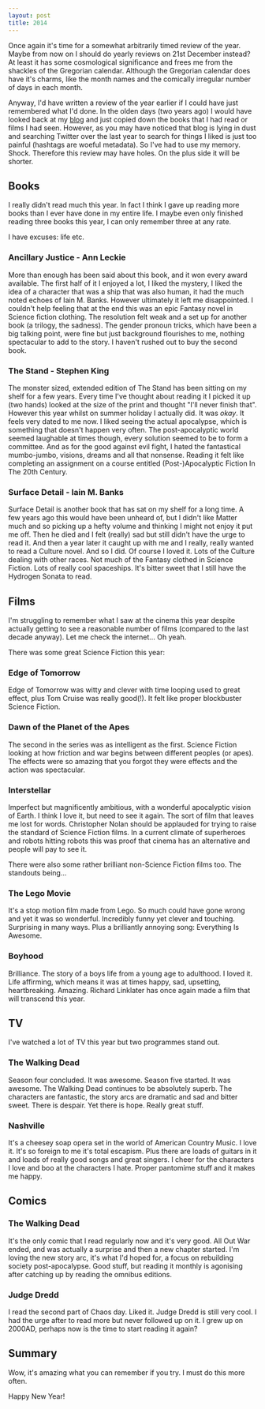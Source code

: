 ```yaml
---
layout: post
title: 2014 
---
```

Once again it's time for a somewhat arbitrarily timed review of the year. Maybe from now on I should do yearly reviews on 21st December instead? At least it has some cosmological significance and frees me from the shackles of the Gregorian calendar. Although the Gregorian calendar does have it's charms, like the month names and the comically irregular number of days in each month.

Anyway, I'd have written a review of the year earlier if I could have just remembered what I'd done. In the olden days (two years ago) I would have looked back at my [blog](http://www.bigdumbobject.co.uk) and just copied down the books that I had read or films I had seen. However, as you may have noticed that blog is lying in dust and searching Twitter over the last year to search for things I liked is just too painful (hashtags are woeful metadata). So I've had to use my memory. Shock. Therefore this review may have holes. On the plus side it will be shorter.

## Books

I really didn't read much this year. In fact I think I gave up reading more books than I ever have done in my entire life. I maybe even only finished reading three books this year, I can only remember three at any rate.

I have excuses: life etc.

### Ancillary Justice - Ann Leckie
More than enough has been said about this book, and it won every award available. The first half of it I enjoyed a lot, I liked the mystery, I liked the idea of a character that was a ship that was also human, it had the much noted echoes of Iain M. Banks. However ultimately it left me disappointed. I couldn't help feeling that at the end this was an epic Fantasy novel in Science fiction clothing. The resolution felt weak and a set up for another book (a trilogy, the sadness). The gender pronoun tricks, which have been a big talking point, were fine but just background flourishes to me, nothing spectacular to add to the story. I haven't rushed out to buy the second book.

### The Stand - Stephen King
The monster sized, extended edition of The Stand has been sitting on my shelf for a few years. Every time I've thought about reading it I picked it up (two hands) looked at the size of the print and thought "I'll never finish that". However this year whilst on summer holiday I actually did. It was *okay*. It feels very dated to me now. I liked seeing the actual apocalypse, which is something that doesn't happen very often. The post-apocalyptic world seemed laughable at times though, every solution seemed to be to form a committee. And as for the good against evil fight, I hated the fantastical mumbo-jumbo, visions, dreams and all that nonsense. Reading it felt like completing an assignment on a course entitled (Post-)Apocalyptic Fiction In The 20th Century.

### Surface Detail - Iain M. Banks
Surface Detail is another book that has sat on my shelf for a long time. A few years ago this would have been unheard of, but I didn't like Matter much and so picking up a hefty volume and thinking I might not enjoy it put me off. Then he died and I felt (really) sad but still didn't have the urge to read it. And then a year later it caught up with me and I really, really wanted to read a Culture novel. And so I did. Of course I loved it. Lots of the Culture dealing with other races. Not much of the Fantasy clothed in Science Fiction. Lots of really cool spaceships. It's bitter sweet that I still have the Hydrogen Sonata to read. 

## Films
I'm struggling to remember what I saw at the cinema this year despite actually getting to see a reasonable number of films (compared to the last decade anyway). Let me check the internet... Oh yeah.

There was some great Science Fiction this year: 

### Edge of Tomorrow 
Edge of Tomorrow was witty and clever with time looping used to great effect, plus Tom Cruise was really good(!). It felt like proper blockbuster Science Fiction. 

### Dawn of the Planet of the Apes
The second in the series was as intelligent as the first. Science Fiction looking at how friction and war begins between different peoples (or apes). The effects were so amazing that you forgot they were effects and the action was spectacular.

### Interstellar
Imperfect but magnificently ambitious, with a wonderful apocalyptic vision of Earth. I think I love it, but need to see it again. The sort of film that leaves me lost for words. Christopher Nolan should be applauded for trying to raise the standard of Science Fiction films. In a current climate of superheroes and robots hitting robots this was proof that cinema has an alternative and people will pay to see it.

There were also some rather brilliant non-Science Fiction films too. The standouts being...

### The Lego Movie
It's a stop motion film made from Lego. So much could have gone wrong and yet it was so wonderful. Incredibly funny yet clever and touching. Surprising in many ways. Plus a brilliantly annoying song: Everything Is Awesome.

### Boyhood
Brilliance. The story of a boys life from a young age to adulthood. I loved it. Life affirming, which means it was at times happy, sad, upsetting, heartbreaking. Amazing. Richard Linklater has once again made a film that will transcend this year. 


## TV

I've watched a lot of TV this year but two programmes stand out.

### The Walking Dead
Season four concluded. It was awesome. Season five started. It was awesome. The Walking Dead continues to be absolutely superb. The characters are fantastic, the story arcs are dramatic and sad and bitter sweet. There is despair. Yet there is hope. Really great stuff. 


### Nashville
It's a cheesey soap opera set in the world of American Country Music. I love it. It's so foreign to me it's total escapism. Plus there are loads of guitars in it and loads of really good songs and great singers. I cheer for the characters I love and boo at the characters I hate. Proper pantomime stuff and it makes me happy.

## Comics

### The Walking Dead
It's the only comic that I read regularly now and it's very good. All Out War ended, and was actually a surprise and then a new chapter started. I'm loving the new story arc, it's what I'd hoped for, a focus on rebuilding society post-apocalypse. Good stuff, but reading it monthly is agonising after catching up by reading the omnibus editions.

### Judge Dredd
I read the second part of Chaos day. Liked it. Judge Dredd is still very cool. I had the urge after to read more but never followed up on it. I grew up on 2000AD, perhaps now is the time to start reading it again?


## Summary
Wow, it's amazing what you can remember if you try. I must do this more often.

Happy New Year!

